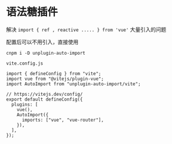 # 语法糖插件

解决 `import { ref , reactive ..... } from 'vue'` 大量引入的问题

配置后可以不用引入，直接使用

```shell
cnpm i -D unplugin-auto-import
```

`vite.config.js`

```
import { defineConfig } from "vite";
import vue from "@vitejs/plugin-vue";
import AutoImport from "unplugin-auto-import/vite";

// https://vitejs.dev/config/
export default defineConfig({
  plugins: [
    vue(),
    AutoImport({
      imports: ["vue", "vue-router"],
    }),
  ],
});
```